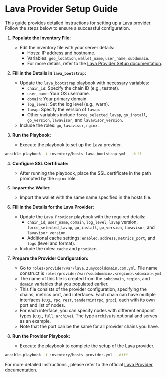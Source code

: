 # Lava Provider Setup Guide

This guide provides detailed instructions for setting up a Lava provider. Follow the steps below to ensure a successful configuration.

1. **Populate the Inventory File:**
   - Edit the inventory file with your server details:
     - Hosts: IP address and hostname.
     - Variables: `geo_location`, `wallet_name`, `user_name`, `subdomain`.
     - For more details, refer to the [Lava Provider Setup documentation](https://docs.lavanet.xyz/provider-setup#geolocations).

2. **Fill in the Details in `lava_bootstrap`:**
   - Update the `lava_bootstrap` playbook with necessary variables:
     - `chain_id`: Specify the chain ID (e.g., testnet).
     - `user_name`: Your OS username.
     - `domain`: Your primary domain.
     - `log_level`: Set the log level (e.g., warn).
     - `lavap`: Specify the version of `lavap`.
     - Other variables include `force_selected_lavap`, `go_install`, `go_version`, `lavavisor`, and `lavavisor_version`.
   - Include the roles: `go`, `lavavisor`, `nginx`.

3. **Run the Playbook:**
   - Execute the playbook to set up the Lava provider.

```bash
ansible-playbook -i inventory/hosts lava_bootstrap.yml --diff 
```
4. **Configure SSL Certificate:**
   - After running the playbook, place the SSL certificate in the path prompted by the `nginx` role.

5. **Import the Wallet:**
   - Import the wallet with the same name specified in the hosts file.

6. **Fill in the Details for the Lava Provider:**
   - Update the `Lava Provider` playbook with the required details:
     - `chain_id`, `user_name`, `domain`, `log_level`, `lavap` version, `force_selected_lavap`, `go_install`, `go_version`, `lavavisor`, and `lavavisor_version`.
     - Additional cache settings: `enabled`, `address`, `metrics_port`, and `logs` (level and format).
   - Include the roles: `cache` and `provider`.

7. **Prepare the Provider Configuration:**
   - Go to `roles/provider/var/lava.2.mycooldomain.com.yml`. File name construct is `roles/provider/var/<subdomain>.<region>.<domain>.yml`
   - The name of this file is created from the `subdomain`, `region`, and `domain` variables that you populated earlier.
   - This file consists of the provider configuration, specifying the chains, metrics port, and interfaces. Each chain can have multiple interfaces (e.g., `rpc`, `rest`, `tendermintrpc`, `grpc`), each with its own port and list of nodes.
   - For each interface, you can specify nodes with different endpoint types (e.g., `full`, `archive`). The type `archive` is optional and serves as an example.
   - Note that the port can be the same for all provider chains you have.

7. **Run the Provider Playbook:**
   - Execute the playbook to complete the setup of the Lava provider.
 ```bash
ansible-playbook -i inventory/hosts provider.yml --diff 
```

For more detailed instructions , please refer to the official [Lava Provider documentation](https://docs.lavanet.xyz/provider).